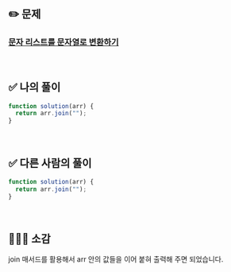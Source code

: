 ## ✏️ 문제

### [문자 리스트를 문자열로 변환하기](https://school.programmers.co.kr/learn/courses/30/lessons/181941)

<br>

## ✅ 나의 풀이

```javascript
function solution(arr) {
  return arr.join("");
}
```

<br>

## ✅ 다른 사람의 풀이

```javascript
function solution(arr) {
  return arr.join("");
}
```

<br>

## 💁🏻‍♀️ 소감

join 매서드를 활용해서 arr 안의 값들을 이어 붙혀 출력해 주면 되었습니다.
